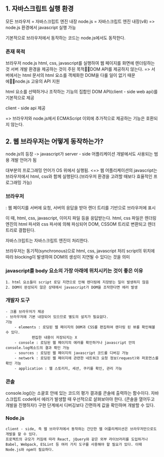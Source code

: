 ## 1. 자바스크립트 실행 환경
모든 브라우저 = 자바스크립트 엔진 내장
node.js = 자바스크립트 엔진 내장(v8) => node.js 환경에서 javascript 실행 가능

기본적으로 브라우저에서 동작하는 코드는 node.js에서도 동작한다.

### 존재 목적
브라우저	node.js
html, css, javascript를 실행하여 웹 페이지를 화면에 렌더링하는 것	서버 개발 환경을 제공하는 것이 주된 목적DOM API를 제공하지 않는다. => 서버에서는 html 문서의 html 요소를 객체화한 DOM을 다룰 일이 없기 때문에node.js 고유의 API 지원

html 요소를 선택하거나 조작하는 기능의 집합인 DOM API(client - side web api)를 기본적으로 제공

client - side api 제공

=> 브라우저와 node.js에서 ECMAScript 이외에 추가적으로 제공하는 기능은 호환되지 않는다.

## 2. 웹 브라우저는 어떻게 동작하는가?
node.js의 등장 -> javascript가 server - side 어플리케이션 개발에서도 사용되는 범용 개발 언어가 됨

대부분의 프로그래밍 언어가 OS 위에서 실행됨. <=> 웹 어플리케이션의 javascript는 브라우저에서 html, css와 함께 실행된다.(브라우저 환경을 고려할 때보다 효율적인 프로그래밍 가능)

### 브라우저 
: 웹 페이지를 서버에 요청, 서버의 응답을 받아 렌더 트리를 기반으로 브라우저에 표시

이 때, html, css, javascript, 이미지 파일 등을 응답받는다. html, css 파일은 렌더링 엔진의 html 파서와 css 파서에 의해 파싱되어 DOM, CSSOM 트리로 변환되고 렌더 트리로 결합된다.

자바스크립트는 자바스크립트 엔진이 처리한다.

브라우저는 동기적(synchronous)으로 html, css, javascript 처리
script의 위치에 따라 blocking이 발생하여 DOM의 생성이 지연될 수 있다는 것을 의미


### javascript를 body 요소의 가장 아래에 위치시키는 것이 좋은 이유
    1. html 요소들이 script 로딩 지연으로 인해 렌더링에 지장받는 일이 발생하지 않음
    2. DOM이 완성되지 않은 상태에서 javascript가 DOM을 조작한다면 에러 발생

### 개발자 도구
    - 크롬 브라우저가 제공
    - 브라우저에 기본 내장되어 있으므로 별도의 설치가 필요없다.
    기능
        - elements : 로딩된 웹 페이지의 DOM과 CSS를 편집하여 렌더링 된 뷰를 확인해볼 수 있다.
                편집한 내용이 저장되지는 X
        - console : 로딩된 웹 페이지의 에러를 확인하거나 javascript 안의 console.log메소드의 결과 확인 가능 
        - sources : 로딩된 웹 페이지의 javascript 코드를 디버깅 가능
        - network : 로딩된 웹 페이지에 관련한 네트워크 요청 정보(request)와 퍼포먼스를 확인 가능
        - application : 웹 스토리지, 세션, 쿠키를 확인, 관리 가능
### 콘솔
console.log()는 소괄호 안에 있는 코드의 평가 결과를 콘솔에 출력하는 함수이다.
자바스크립트 code에서 에러가 발생할 때 우선적으로 살펴보아야 한다. (콘솔을 열어두고 개발을 진행하자!)
구현 단계에서 디버깅보다 간편하게 값을 확인하며 개발할 수 있다.

### Node.js
    client - side, 즉 웹 브라우저에서 동작하는 간단한 웹 어플리케이션은 브라우저만으로도 개발을 할 수 있다.
    프로젝트의 규모가 커짐에 따라 React, jQuery와 같은 외부 라이브러리를 도입하거나 Babel, Webpack, ESLint 등 여러 가지 도구를 사용해야 할 필요가 있다. 이때 Node.js와 npm이 필요하다.
